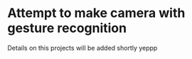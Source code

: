 # Attempt to make camera with gesture recognition

Details on this projects will be added shortly yeppp
